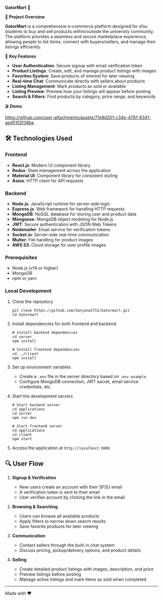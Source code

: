 **GatorMart** 🐊

🚀 **Project Overview**

**GatorMart** is a comprehensive e-commerce platform designed for sfsu students to buy and sell products within/outside the university community. The platform provides a seamless and secure marketplace experience, allowing people to list items, connect with buyers/sellers, and manage their listings efficiently.

🧠 **Key Features**
- **User Authentication**: Secure signup with email verification token
- **Product Listings**: Create, edit, and manage product listings with images
- **Favorites System**: Save products of interest for later viewing
- **Real-time Chat**: Communicate directly with sellers about products
- **Listing Management**: Mark products as sold or available
- **Listing Preview**: Preview how your listings will appear before posting
- **Search & Filters**: Find products by category, price range, and keywords

🎬 **Demo**

https://github.com/user-attachments/assets/71e8d201-c34e-4781-8341-aed5102f38be

## 🛠️ Technologies Used
### Frontend
- **React.js**: Modern UI component library
- **Redux**: State management across the application
- **Material UI**: Component library for consistent styling
- **Axios**: HTTP client for API requests

### Backend
- **Node.js**: JavaScript runtime for server-side logic
- **Express.js**: Web framework for handling HTTP requests
- **MongoDB**: NoSQL database for storing user and product data
- **Mongoose**: MongoDB object modeling for Node.js
- **JWT**: Secure authentication with JSON Web Tokens
- **Nodemailer**: Email service for verification tokens
- **Socket.io**: Server-side real-time communication
- **Multer**: File handling for product images
- **AWS S3**: Cloud storage for user profile images

### Prerequisites
- Node.js (v14 or higher)
- MongoDB
- npm or yarn

### Local Development
1. Clone the repository
   ```
   git clone https://github.com/Sanjana2712/Gatormart.git
   cd Gatormart
   ```

2. Install dependencies for both frontend and backend
   ```
   # Install backend dependencies
   cd server
   npm install

   # Install frontend dependencies
   cd ../client
   npm install
   ```

3. Set up environment variables
   - Create a `.env` file in the server directory based on `.env.example`
   - Configure MongoDB connection, JWT secret, email service credentials, etc.

4. Start the development servers
   ```
   # Start backend server
   cd applications
   cd server
   npm run dev

   # Start frontend server
   cd applications
   cd client
   npm start
   ```

5. Access the application at `http://localhost:3000`

## 🔍 User Flow

1. **Signup & Verification**
   - New users create an account with their SFSU email
   - A verification token is sent to their email
   - User verifies account by clicking the link in the email

2. **Browsing & Searching**
   - Users can browse all available products
   - Apply filters to narrow down search results
   - Save favorite products for later viewing

3. **Communication**
   - Contact sellers through the built-in chat system
   - Discuss pricing, pickup/delivery options, and product details

4. **Selling**
   - Create detailed product listings with images, description, and price
   - Preview listings before posting
   - Manage active listings and mark items as sold when completed
---

Made with ❤️
